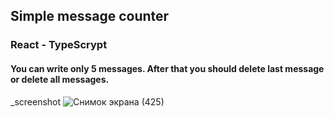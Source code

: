 ## Simple message counter

### React - TypeScrypt

#### You can write only 5 messages. After that you should delete last message or delete all messages. 

_screenshot
![Снимок экрана (425)](https://user-images.githubusercontent.com/106627293/229734443-e9b17f38-229a-4f40-9eb8-4344377c2b91.png)
